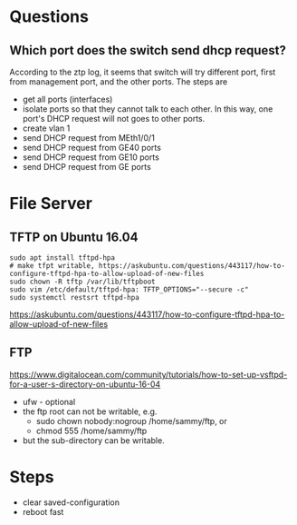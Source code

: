 # Questions
## Which port does the switch send dhcp request?
According to the ztp log, it seems that switch will try different port, first from management port, and the other ports. The steps are
* get all ports (interfaces)
* isolate ports so that they cannot talk to each other. In this way, one port's DHCP request will not goes to other ports.
* create vlan 1
* send DHCP request from MEth1/0/1
* send DHCP request from GE40 ports
* send DHCP request from GE10 ports
* send DHCP request from GE ports


# File Server
## TFTP on Ubuntu 16.04
```
sudo apt install tftpd-hpa
# make tfpt writable, https://askubuntu.com/questions/443117/how-to-configure-tftpd-hpa-to-allow-upload-of-new-files
sudo chown -R tftp /var/lib/tftpboot
sudo vim /etc/default/tftpd-hpa: TFTP_OPTIONS="--secure -c"
sudo systemctl restsrt tftpd-hpa
```
https://askubuntu.com/questions/443117/how-to-configure-tftpd-hpa-to-allow-upload-of-new-files

## FTP
https://www.digitalocean.com/community/tutorials/how-to-set-up-vsftpd-for-a-user-s-directory-on-ubuntu-16-04
* ufw - optional
* the ftp root can not be writable, e.g.
  * sudo chown nobody:nogroup /home/sammy/ftp, or
  * chmod 555 /home/sammy/ftp
* but the sub-directory can be writable.


# Steps
* clear saved-configuration
* reboot fast

